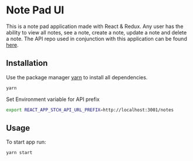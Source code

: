 # Note Pad UI

This is a note pad application made with React & Redux. Any user has the ability to view all notes, see a note, create a note, update a note and delete a note. The API repo used in conjunction with this application can be found [here](https://github.com/wick7/notepad_api).

## Installation

Use the package manager [yarn](https://classic.yarnpkg.com/en/docs/install) to install all dependencies.

```bash
yarn
```

Set Environment variable for API prefix

```bash
export REACT_APP_STCH_API_URL_PREFIX=http://localhost:3001/notes
```

## Usage

To start app run:

```bash
yarn start
```
